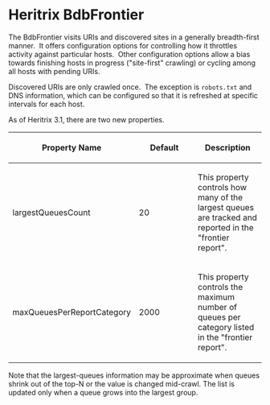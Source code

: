 # Heritrix BdbFrontier

The BdbFrontier visits URIs and discovered sites in a generally
breadth-first manner.  It offers configuration options for controlling
how it throttles activity against particular hosts.  Other configuration
options allow a bias towards finishing hosts in progress ("site-first"
crawling) or cycling among all hosts with pending URIs.

Discovered URIs are only crawled once.  The exception is `robots.txt`
and DNS information, which can be configured so that it is refreshed at
specific intervals for each host.

As of Heritrix 3.1, there are two new properties.

<table>
<colgroup>
<col style="width: 33%" />
<col style="width: 33%" />
<col style="width: 33%" />
</colgroup>
<thead>
<tr class="header">
<th><p>Property Name</p></th>
<th><p>Default</p></th>
<th><p>Description</p></th>
</tr>
</thead>
<tbody>
<tr class="odd">
<td><p>largestQueuesCount</p></td>
<td><p>20</p></td>
<td><p>This property controls how many of the largest queues are tracked and reported in the &quot;frontier report&quot;.<br />
</p></td>
</tr>
<tr class="even">
<td><p>maxQueuesPerReportCategory<br />
</p></td>
<td><p>2000</p></td>
<td><p>This property controls the maximum number of queues per category listed in the &quot;frontier report&quot;.<br />
</p></td>
</tr>
</tbody>
</table>

Note that the largest-queues information may be approximate when queues
shrink out of the top-N or the value is changed mid-crawl. The list is
updated only when a queue grows into the largest group.
